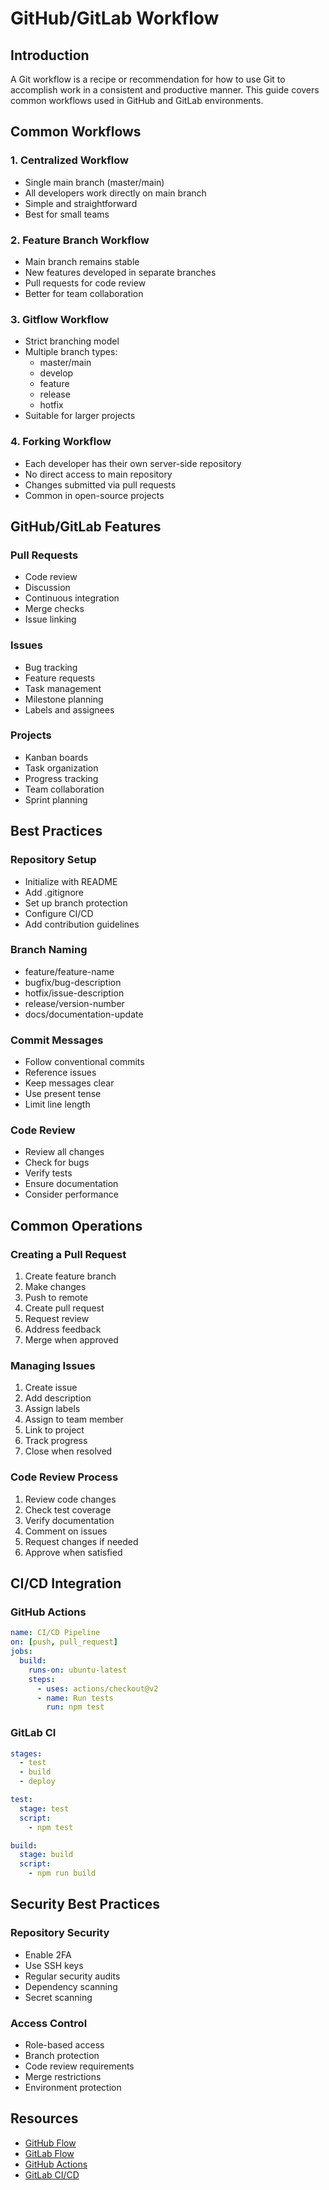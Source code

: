 # GitHub/GitLab Workflow

## Introduction
A Git workflow is a recipe or recommendation for how to use Git to accomplish work in a consistent and productive manner. This guide covers common workflows used in GitHub and GitLab environments.

## Common Workflows

### 1. Centralized Workflow
- Single main branch (master/main)
- All developers work directly on main branch
- Simple and straightforward
- Best for small teams

### 2. Feature Branch Workflow
- Main branch remains stable
- New features developed in separate branches
- Pull requests for code review
- Better for team collaboration

### 3. Gitflow Workflow
- Strict branching model
- Multiple branch types:
  - master/main
  - develop
  - feature
  - release
  - hotfix
- Suitable for larger projects

### 4. Forking Workflow
- Each developer has their own server-side repository
- No direct access to main repository
- Changes submitted via pull requests
- Common in open-source projects

## GitHub/GitLab Features

### Pull Requests
- Code review
- Discussion
- Continuous integration
- Merge checks
- Issue linking

### Issues
- Bug tracking
- Feature requests
- Task management
- Milestone planning
- Labels and assignees

### Projects
- Kanban boards
- Task organization
- Progress tracking
- Team collaboration
- Sprint planning

## Best Practices

### Repository Setup
- Initialize with README
- Add .gitignore
- Set up branch protection
- Configure CI/CD
- Add contribution guidelines

### Branch Naming
- feature/feature-name
- bugfix/bug-description
- hotfix/issue-description
- release/version-number
- docs/documentation-update

### Commit Messages
- Follow conventional commits
- Reference issues
- Keep messages clear
- Use present tense
- Limit line length

### Code Review
- Review all changes
- Check for bugs
- Verify tests
- Ensure documentation
- Consider performance

## Common Operations

### Creating a Pull Request
1. Create feature branch
2. Make changes
3. Push to remote
4. Create pull request
5. Request review
6. Address feedback
7. Merge when approved

### Managing Issues
1. Create issue
2. Add description
3. Assign labels
4. Assign to team member
5. Link to project
6. Track progress
7. Close when resolved

### Code Review Process
1. Review code changes
2. Check test coverage
3. Verify documentation
4. Comment on issues
5. Request changes if needed
6. Approve when satisfied

## CI/CD Integration

### GitHub Actions
```yaml
name: CI/CD Pipeline
on: [push, pull_request]
jobs:
  build:
    runs-on: ubuntu-latest
    steps:
      - uses: actions/checkout@v2
      - name: Run tests
        run: npm test
```

### GitLab CI
```yaml
stages:
  - test
  - build
  - deploy

test:
  stage: test
  script:
    - npm test

build:
  stage: build
  script:
    - npm run build
```

## Security Best Practices

### Repository Security
- Enable 2FA
- Use SSH keys
- Regular security audits
- Dependency scanning
- Secret scanning

### Access Control
- Role-based access
- Branch protection
- Code review requirements
- Merge restrictions
- Environment protection

## Resources
- [GitHub Flow](https://guides.github.com/introduction/flow/)
- [GitLab Flow](https://docs.gitlab.com/ee/topics/gitlab_flow.html)
- [GitHub Actions](https://docs.github.com/en/actions)
- [GitLab CI/CD](https://docs.gitlab.com/ee/ci/) 